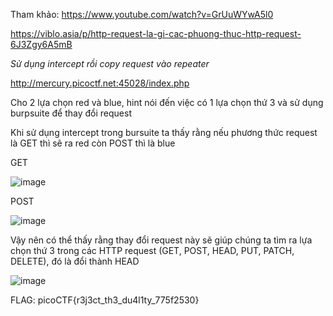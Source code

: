 Tham khảo: https://www.youtube.com/watch?v=GrUuWYwA5l0

https://viblo.asia/p/http-request-la-gi-cac-phuong-thuc-http-request-6J3Zgy6A5mB

*Sử dụng intercept rồi copy request vào repeater*

http://mercury.picoctf.net:45028/index.php

Cho 2 lựa chọn red và blue, hint nói đến việc có 1 lựa chọn thứ 3 và sử dụng burpsuite để thay đổi request

Khi sử dụng intercept trong bursuite ta thấy rằng nếu phương thức request là GET thì sẽ ra red còn POST thì là blue

GET

![image](https://github.com/user-attachments/assets/e268fcd8-1018-47fc-baa4-91111a3f1dd2)

POST

![image](https://github.com/user-attachments/assets/b565a5e5-d5c7-40bf-a2c9-7a9587f5f6e1)

Vậy nên có thể thấy rằng thay đổi request này sẽ giúp chúng ta tìm ra lựa chọn thứ 3 trong các HTTP request (GET, POST, HEAD, PUT, PATCH, DELETE), đó là đổi thành HEAD

![image](https://github.com/user-attachments/assets/79f7e222-b8ac-4d8d-8545-77afd4f725e3)

FLAG: picoCTF{r3j3ct_th3_du4l1ty_775f2530}
